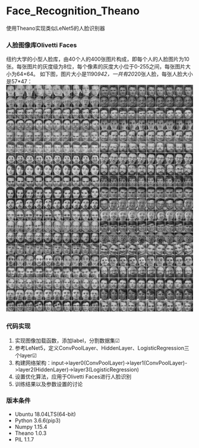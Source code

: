 # Face_Recognition_Theano
使用Theano实现类似LeNet5的人脸识别器

### 人脸图像库Olivetti Faces
纽约大学的小型人脸库，由40个人的400张图片构成，即每个人的人脸图片为10张。每张图片的灰度级为8位，每个像素的灰度大小位于0-255之间，每张图片大小为64×64。
如下图，图片大小是1190*942，一共有20*20张人脸，每张人脸大小是57*47：
![Image text](https://raw.githubusercontent.com/Bugdragon/Face_Recognition_Theano/master/olivettifaces.gif)

### 代码实现
1. 实现图像加载函数，添加label，分割数据集☑
2. 参考LeNet5，定义ConvPoolLayer、HiddenLayer、LogisticRegression三个layer☑
3. 构建网络架构：input->layer0(ConvPoolLayer)->layer1(ConvPoolLayer)->layer2(HiddenLayer)->layer3(LogisticRegression)
4. 设置优化算法，应用于Olivetti Faces进行人脸识别
5. 训练结果以及参数设置的讨论

### 版本条件
* Ubuntu 18.04LTS(64-bit)
* Python 3.6.6(pip3)
* Numpy 1.15.4
* Theano 1.0.3
* PIL 1.1.7
